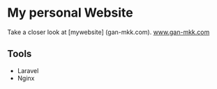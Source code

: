 # My personal Website
Take a closer look at [mywebsite] (gan-mkk.com).
<a>www.gan-mkk.com</a>

## Tools
- Laravel
- Nginx
